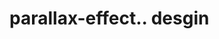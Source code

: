 # parallax-effect.. desgin                                                                                                                       

